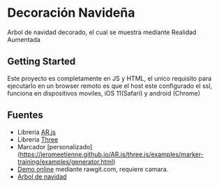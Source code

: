 # Decoración Navideña 

Arbol de navidad decorado, el cual se muestra mediante Realidad Aumentada

## Getting Started

Este proyecto es completamente en JS y HTML, el unico requisito para ejecutarlo en un browser remoto es que el host este configurado el ssl, funciona en dispositivos moviles, iOS 11(Safari) y android (Chrome)

## Fuentes 

* Libreria [AR.js](https://github.com/jeromeetienne/AR.js) 
* Libreria [Three](https://threejs.org)
* Marcador [personalizado] (https://jeromeetienne.github.io/AR.js/three.js/examples/marker-training/examples/generator.html)
* [Demo online](https://goo.gl/DNtFT1) mediante rawgit.com, requiere camara.
* [Arbol de navidad](https://www.script-tutorials.com/christmas-tree-with-threejs/) 

